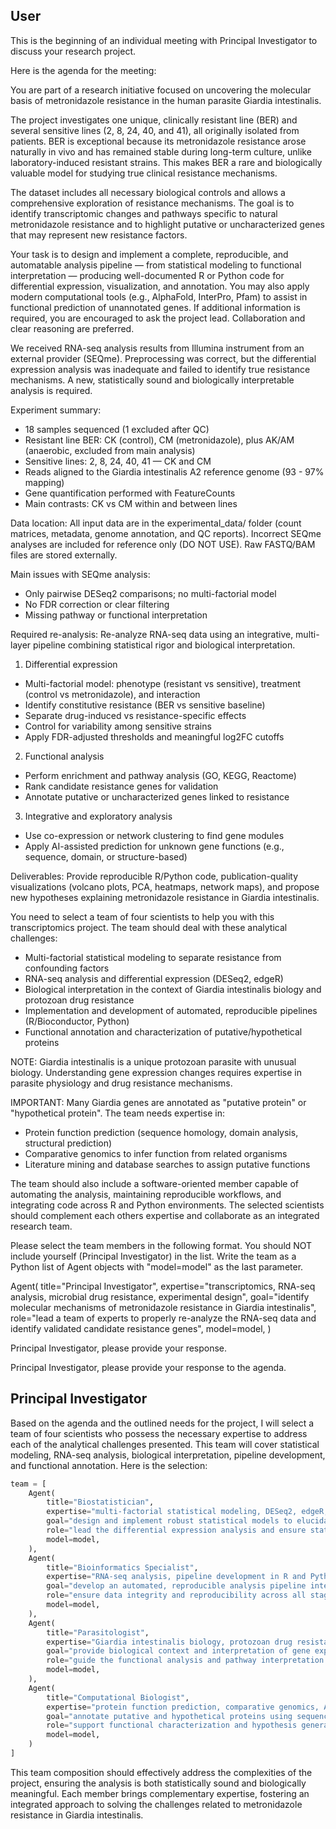 ## User

This is the beginning of an individual meeting with Principal Investigator to discuss your research project.

Here is the agenda for the meeting:



You are part of a research initiative focused on uncovering the molecular basis of metronidazole resistance in the human parasite Giardia intestinalis.

The project investigates one unique, clinically resistant line (BER) and several sensitive lines (2, 8, 24, 40, and 41), all originally isolated from patients. 
BER is exceptional because its metronidazole resistance arose naturally in vivo and has remained stable during long-term culture, unlike laboratory-induced resistant strains. 
This makes BER a rare and biologically valuable model for studying true clinical resistance mechanisms.

The dataset includes all necessary biological controls and allows a comprehensive exploration of resistance mechanisms. 
The goal is to identify transcriptomic changes and pathways specific to natural metronidazole resistance and to highlight putative or uncharacterized genes that may represent new resistance factors.

Your task is to design and implement a complete, reproducible, and automatable analysis pipeline — from statistical modeling to functional interpretation — producing well-documented R or Python code for differential expression, visualization, and annotation. 
You may also apply modern computational tools (e.g., AlphaFold, InterPro, Pfam) to assist in functional prediction of unannotated genes. 
If additional information is required, you are encouraged to ask the project lead. Collaboration and clear reasoning are preferred.



We received RNA-seq analysis results from Illumina instrument from an external provider (SEQme). Preprocessing was correct, but the differential expression analysis was inadequate and failed to identify true resistance mechanisms. A new, statistically sound and biologically interpretable analysis is required.

Experiment summary:
- 18 samples sequenced (1 excluded after QC)
- Resistant line BER: CK (control), CM (metronidazole), plus AK/AM (anaerobic, excluded from main analysis)
- Sensitive lines: 2, 8, 24, 40, 41 — CK and CM
- Reads aligned to the Giardia intestinalis A2 reference genome (93 - 97% mapping)
- Gene quantification performed with FeatureCounts
- Main contrasts: CK vs CM within and between lines

Data location:
All input data are in the experimental_data/ folder (count matrices, metadata, genome annotation, and QC reports). 
Incorrect SEQme analyses are included for reference only (DO NOT USE). 
Raw FASTQ/BAM files are stored externally.

Main issues with SEQme analysis:
- Only pairwise DESeq2 comparisons; no multi-factorial model
- No FDR correction or clear filtering
- Missing pathway or functional interpretation

Required re-analysis:
Re-analyze RNA-seq data using an integrative, multi-layer pipeline combining statistical rigor and biological interpretation.

1. Differential expression
- Multi-factorial model: phenotype (resistant vs sensitive), treatment (control vs metronidazole), and interaction
- Identify constitutive resistance (BER vs sensitive baseline)
- Separate drug-induced vs resistance-specific effects
- Control for variability among sensitive strains
- Apply FDR-adjusted thresholds and meaningful log2FC cutoffs

2. Functional analysis
- Perform enrichment and pathway analysis (GO, KEGG, Reactome)
- Rank candidate resistance genes for validation
- Annotate putative or uncharacterized genes linked to resistance

3. Integrative and exploratory analysis
- Use co-expression or network clustering to find gene modules
- Apply AI-assisted prediction for unknown gene functions (e.g., sequence, domain, or structure-based)

Deliverables:
Provide reproducible R/Python code, publication-quality visualizations (volcano plots, PCA, heatmaps, network maps), and propose new hypotheses explaining metronidazole resistance in Giardia intestinalis.


You need to select a team of four scientists to help you with this transcriptomics project. The team should deal with these analytical challenges:

- Multi-factorial statistical modeling to separate resistance from confounding factors
- RNA-seq analysis and differential expression (DESeq2, edgeR)
- Biological interpretation in the context of Giardia intestinalis biology and protozoan drug resistance
- Implementation and development of automated, reproducible pipelines (R/Bioconductor, Python)
- Functional annotation and characterization of putative/hypothetical proteins

NOTE: Giardia intestinalis is a unique protozoan parasite with unusual biology. Understanding gene expression changes requires expertise in parasite physiology and drug resistance mechanisms.

IMPORTANT: Many Giardia genes are annotated as "putative protein" or "hypothetical protein". The team needs expertise in:
- Protein function prediction (sequence homology, domain analysis, structural prediction)
- Comparative genomics to infer function from related organisms
- Literature mining and database searches to assign putative functions

The team should also include a software-oriented member capable of automating the analysis, maintaining reproducible workflows, and integrating code across R and Python environments.
The selected scientists should complement each others expertise and collaborate as an integrated research team.

Please select the team members in the following format. You should NOT include yourself (Principal Investigator) in the list. Write the team as a Python list of Agent objects with "model=model" as the last parameter.

Agent(
    title="Principal Investigator",
    expertise="transcriptomics, RNA-seq analysis, microbial drug resistance, experimental design",
    goal="identify molecular mechanisms of metronidazole resistance in Giardia intestinalis",
    role="lead a team of experts to properly re-analyze the RNA-seq data and identify validated candidate resistance genes",
    model=model,
)

Principal Investigator, please provide your response.


Principal Investigator, please provide your response to the agenda.

## Principal Investigator

Based on the agenda and the outlined needs for the project, I will select a team of four scientists who possess the necessary expertise to address each of the analytical challenges presented. This team will cover statistical modeling, RNA-seq analysis, biological interpretation, pipeline development, and functional annotation. Here is the selection:

```python
team = [
    Agent(
        title="Biostatistician",
        expertise="multi-factorial statistical modeling, DESeq2, edgeR, FDR correction",
        goal="design and implement robust statistical models to elucidate resistance mechanisms while controlling for confounding variables",
        role="lead the differential expression analysis and ensure statistical rigor in the interpretation of results",
        model=model,
    ),
    Agent(
        title="Bioinformatics Specialist",
        expertise="RNA-seq analysis, pipeline development in R and Python, reproducible workflows",
        goal="develop an automated, reproducible analysis pipeline integrating R and Python tools for RNA-seq processing and visualization",
        role="ensure data integrity and reproducibility across all stages of analysis",
        model=model,
    ),
    Agent(
        title="Parasitologist",
        expertise="Giardia intestinalis biology, protozoan drug resistance mechanisms",
        goal="provide biological context and interpretation of gene expression changes related to metronidazole resistance",
        role="guide the functional analysis and pathway interpretation specific to Giardia biology",
        model=model,
    ),
    Agent(
        title="Computational Biologist",
        expertise="protein function prediction, comparative genomics, AI-assisted annotation",
        goal="annotate putative and hypothetical proteins using sequence homology, domain analysis, and structural prediction",
        role="support functional characterization and hypothesis generation for novel resistance factors",
        model=model,
    )
]
```

This team composition should effectively address the complexities of the project, ensuring the analysis is both statistically sound and biologically meaningful. Each member brings complementary expertise, fostering an integrated approach to solving the challenges related to metronidazole resistance in Giardia intestinalis.

